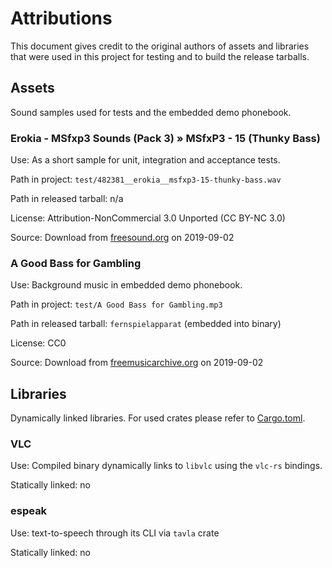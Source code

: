 # Attributions
This document gives credit to the original authors of assets and
libraries that were used in this project for testing and to build
the release tarballs.

## Assets
Sound samples used for tests and the embedded demo phonebook.

### Erokia - MSfxp3 Sounds (Pack 3) » MSfxP3 - 15 (Thunky Bass) 
Use: As a short sample for unit, integration and acceptance tests.

Path in project: `test/482381__erokia__msfxp3-15-thunky-bass.wav`

Path in released tarball: n/a

License: Attribution-NonCommercial 3.0 Unported (CC BY-NC 3.0)

Source: Download from [freesound.org](https://freesound.org/people/Erokia/sounds/482381/) on 2019-09-02

### A Good Bass for Gambling
Use: Background music in embedded demo phonebook.

Path in project: `test/A Good Bass for Gambling.mp3`

Path in released tarball: `fernspielapparat` (embedded into binary)

License: CC0

Source: Download from [freemusicarchive.org](http://freemusicarchive.org/music/Komiku/Its_time_for_adventure__vol_3/Komiku_-_Its_time_for_adventure_vol_3_-_06_A_good_bass_for_gambling) on 2019-09-02

## Libraries
Dynamically linked libraries. For used crates please refer to [Cargo.toml](Cargo.toml).

### VLC
Use: Compiled binary dynamically links to `libvlc` using the `vlc-rs` bindings.

Statically linked: no

### espeak
Use: text-to-speech through its CLI via `tavla` crate

Statically linked: no
